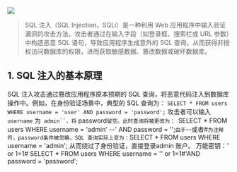 [![](https://s2.loli.net/2024/11/21/SPFkmud9yOVBYXi.jpg)](https://s2.loli.net/2024/11/21/SPFkmud9yOVBYXi.jpg)

> SQL 注入（SQL Injection，SQLi）是一种利用 Web 应用程序中输入验证漏洞的攻击方法。攻击者通过在输入字段（如登录框、搜索栏或 URL 参数）中构造恶意 SQL 语句，导致应用程序生成意外的 SQL 查询，从而获得非授权访问数据库的权限，进而获取敏感数据、篡改数据或破坏数据库。
## 1. SQL 注入的基本原理
SQL 注入攻击通过篡改应用程序原本预期的 SQL 查询，将恶意代码注入到数据库操作中。例如，在身份验证场景中，典型的 SQL 查询为：
`SELECT * FROM users WHERE username = 'user' AND password = 'password';`
攻击者可以输入 `username` 为` admin``，将` password`留空。此时查询将被更改为：
`SELECT * FROM users WHERE username = 'admin' --' AND password = '';`
由于 `--或者#` 为注释符，password条件被忽略，SQL 查询实际上变为：
`SELECT * FROM users WHERE username = 'admin';
从而绕过了身份验证，直接登录admin 账户。
万能密钥：' or 1=1#
SELECT * FROM users WHERE username = '' or 1=1#'AND password = 'password';

